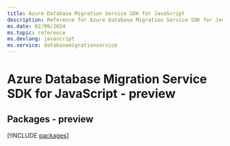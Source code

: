 ```yaml
---
title: Azure Database Migration Service SDK for JavaScript
description: Reference for Azure Database Migration Service SDK for JavaScript
ms.date: 02/09/2024
ms.topic: reference
ms.devlang: javascript
ms.service: databasemigrationservice
---
```

# Azure Database Migration Service SDK for JavaScript - preview
## Packages - preview
[!INCLUDE [packages](database-migration-service-index.md)]